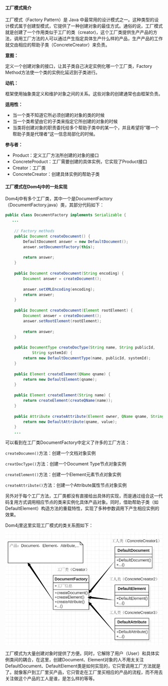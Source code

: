 #### 工厂模式简介

工厂模式（Factory Pattern）是 Java 中最常用的设计模式之一。这种类型的设计模式属于创建型模式，它提供了一种创建对象的最佳方式。通俗的说，工厂模式就是创建了一个作用类似于工厂的类（creator\)，这个工厂类提供生产产品的方法，调用工厂方法的人可以通过产生指定具体生产什么样的产品，生产产品的工作就交由相应的帮助子类（ConcreteCreator）来负责。

**意图：**

定义一个创建对象的接口，让其子类自己决定实例化哪一个工厂类，Factory Method方法使一个类的实例化延迟到子类进行。

**动机：**

框架使用抽象类定义和维护对象之间的关系。这些对象的创建通常也由框架负责。

**适用性：**

* 当一个类不知道它所必须创建的对象的类的时候
* 当一个类希望由它的子类来指定它所创建的对象的时候
* 当类将创建对象的职责委托给多个帮助子类中的某一个，并且希望将”哪一个帮助子类是代理者“这一信息局部化的时候。

**参与者：**

* Product：定义工厂方法所创建的对象的接口
* ConcreteProduct：工厂需要创建的具体实例，它实现了Product接口
* Creator：工厂类
* ConcreteCreator：创建具体实例的帮助子类

#### 工厂模式在Dom4j中的一处实现

Dom4j中有多个工厂类，其中一个是DocumentFactory（DocumentFactory.java）类，其部分代码如下：

```java
public class DocumentFactory implements Serializable {
   ...

    // Factory methods
    public Document createDocument() {
        DefaultDocument answer = new DefaultDocument();
        answer.setDocumentFactory(this);

        return answer;
    }

    public Document createDocument(String encoding) {
        Document answer = createDocument();

        answer.setXMLEncoding(encoding);
        return answer;
    }

    public Document createDocument(Element rootElement) {
        Document answer = createDocument();
        answer.setRootElement(rootElement);

        return answer;
    }

    public DocumentType createDocType(String name, String publicId,
            String systemId) {
        return new DefaultDocumentType(name, publicId, systemId);
    }

    public Element createElement(QName qname) {
        return new DefaultElement(qname);
    }

    public Element createElement(String name) {
        return createElement(createQName(name));
    }

    public Attribute createAttribute(Element owner, QName qname, String value) {
        return new DefaultAttribute(qname, value);
    }
    ...
```

可以看到在工厂类DocumentFactory中定义了许多的工厂方法：

`createDocumen()`方法：创建一个文档对象实例

`creatDocType()`方法：创建一个Document Type节点对象实例

`createElement()`方法：创建一个Element元素节点对象实例

`createAttribute()`方法：创建一个Attribute属性节点对象实例



另外对于每个工厂方法，工厂类都没有直接给出具体的实现，而是通过组合这一代码复用方式调用相应节点的类来实例化具体产品对象。同时，借助帮助子类（如DefaultElement）构造方法的重载特性，实现了多种参数调用下产生相应实例的效果。

Dom4j里这里实现工厂模式的类关系图如下：

![](/assets/factory.png)



工厂模式为大量创建对象时提供了方便。同时，它解除了用户（User）和具体实例类间的耦合，在这里，创建Document、Element对象的人不用太关注DefaultDocument、DefaultElement类是如何实现的，它只管调用工厂方法就是了。就像客户到工厂里买产品，它只管走在工厂里买相应的产品的流程，而不用去关注做这个产品的工人是谁，是怎么样的等等。

